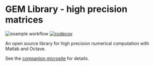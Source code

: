 # GEM Library - high precision matrices

![example workflow](https://github.com/gem-library/gem/actions/workflows/octave-tests.yml/badge.svg) [![codecov](https://codecov.io/gh/gem-library/gem/branch/master/graph/badge.svg)](https://codecov.io/gh/gem-library/gem)

An open source library for high precision numerical computation with Matlab and Octave.

See the [companion microsite](https://gem-library.github.io) for details.
